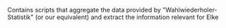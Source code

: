 Contains scripts that aggregate the data provided by "Wahlwiederholer-Statistik" (or our equivalent) and extract the information relevant for Elke
